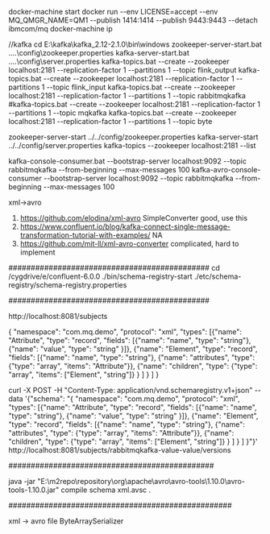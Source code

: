 docker-machine start
docker run --env LICENSE=accept --env MQ_QMGR_NAME=QM1 --publish 1414:1414 --publish 9443:9443 --detach ibmcom/mq
docker-machine ip

//kafka
cd E:\kafka\kafka_2.12-2.1.0\bin\windows
zookeeper-server-start.bat ..\..\config\zookeeper.properties
kafka-server-start.bat ..\..\config\server.properties
kafka-topics.bat --create --zookeeper localhost:2181 --replication-factor 1 --partitions 1 --topic flink_output
kafka-topics.bat --create --zookeeper localhost:2181 --replication-factor 1 --partitions 1 --topic flink_input
kafka-topics.bat --create --zookeeper localhost:2181 --replication-factor 1 --partitions 1 --topic rabbitmqkafka
#kafka-topics.bat --create --zookeeper localhost:2181 --replication-factor 1 --partitions 1 --topic mqkafka
kafka-topics.bat --create --zookeeper localhost:2181 --replication-factor 1 --partitions 1 --topic byte


zookeeper-server-start ../../config/zookeeper.properties
kafka-server-start ../../config/server.properties
kafka-topics --zookeeper localhost:2181 --list


kafka-console-consumer.bat --bootstrap-server localhost:9092 --topic rabbitmqkafka --from-beginning --max-messages 100
kafka-avro-console-consumer --bootstrap-server localhost:9092 --topic rabbitmqkafka --from-beginning --max-messages 100

xml->avro
1. https://github.com/elodina/xml-avro
   SimpleConverter good, use this
2. https://www.confluent.io/blog/kafka-connect-single-message-transformation-tutorial-with-examples/
   NA
3. https://github.com/mit-ll/xml-avro-converter
   complicated, hard to implement
   
#############################################
cd /cygdrive/e/confluent-6.0.0
./bin/schema-registry-start ./etc/schema-registry/schema-registry.properties

#############################################

http://localhost:8081/subjects

{  \"namespace\": \"com.mq.demo\",  \"protocol\": \"xml\",   \"types\": [{\"name\": \"Attribute\", \"type\": \"record\", \"fields\": [{\"name\": \"name\", \"type\": \"string\"}, {\"name\": \"value\", \"type\": \"string\" }]}, {\"name\": \"Element\", \"type\": \"record\", \"fields\": [{\"name\": \"name\", \"type\": \"string\"}, {\"name\": \"attributes\", \"type\": {\"type\": \"array\", \"items\": \"Attribute\"}}, {\"name\": \"children\", \"type\": {\"type\": \"array\", \"items\": [\"Element\", \"string\"]} } ] } ] }

curl -X POST -H "Content-Type: application/vnd.schemaregistry.v1+json" --data '{"schema": "{  \"namespace\": \"com.mq.demo\",  \"protocol\": \"xml\",   \"types\": [{\"name\": \"Attribute\", \"type\": \"record\", \"fields\": [{\"name\": \"name\", \"type\": \"string\"}, {\"name\": \"value\", \"type\": \"string\" }]}, {\"name\": \"Element\", \"type\": \"record\", \"fields\": [{\"name\": \"name\", \"type\": \"string\"}, {\"name\": \"attributes\", \"type\": {\"type\": \"array\", \"items\": \"Attribute\"}}, {\"name\": \"children\", \"type\": {\"type\": \"array\", \"items\": [\"Element\", \"string\"]} } ] } ] }"}' http://localhost:8081/subjects/rabbitmqkafka-value-value/versions

##############################################

java -jar "E:\m2repo\repository\org\apache\avro\avro-tools\1.10.0\avro-tools-1.10.0.jar" compile schema xml.avsc .

##################################################

xml -> avro file
ByteArraySerializer